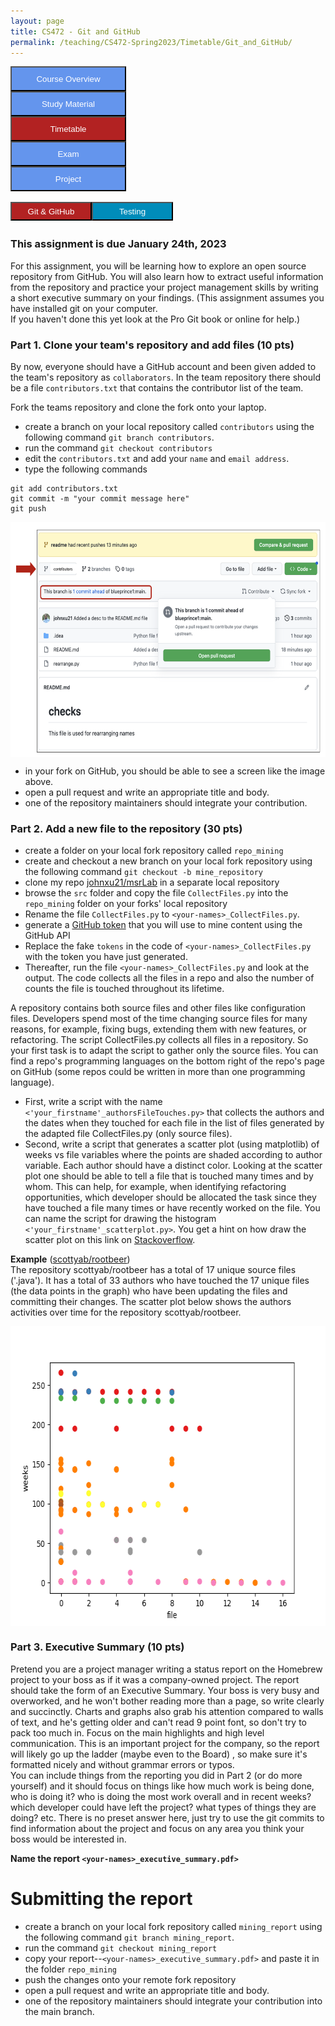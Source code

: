 ```yaml
---
layout: page
title: CS472 - Git and GitHub
permalink: /teaching/CS472-Spring2023/Timetable/Git_and_GitHub/
---
```


<div class="main-component">
<form action="/teaching/CS472-Spring2023/">
    <input type="submit" style="background-color:cornflowerblue;color:white;width:185px;
height:40px;" value="Course Overview" />
</form>
<form action="/teaching/CS472-Spring2023/study_material/">
    <input type="submit" style="background-color:cornflowerblue;color:white;width:185px;
height:40px;" value="Study Material" />
</form>
<form action="/teaching/CS472-Spring2023/Timetable/">
    <input type="submit" style="background-color:firebrick;color:white;width:185px;
height:40px;" value="Timetable" />
</form>
<form action="/teaching/CS472-Spring2023/Exam/">
    <input type="submit" style="background-color:cornflowerblue;color:white;width:185px;
height:40px;" value="Exam" />
</form>
<form action="/teaching/CS472-Spring2023/project/">
    <input type="submit" style="background-color:cornflowerblue;color:white;width:185px;
height:40px;" value="Project" />
</form>
</div>
<br/>

<div class="main-component">
<form action="/teaching/CS472-Spring2023/Timetable/Git_and_GitHub/">
    <input type="submit" style="background-color:firebrick;float:left; color:white;width:130px;
height:30px;" value="Git & GitHub" />
</form>
<form action="/teaching/CS472-Spring2023/Timetable/dynamic_analysis/">
    <input type="submit" style="background-color:#008CBA;float:left;color:white;width:130px;
height:30px;" value="Testing" />
</form>
</div>

<br/>
<br/>


### **This assignment is due January 24th, 2023**

For this assignment, you will be learning how to explore an open 
source repository from GitHub.  You will also learn how to extract useful 
information from the repository and practice your project management skills by 
writing a short executive summary on your findings. 
(This assignment assumes you have installed git on your computer.  
If you haven't done this yet look at the Pro Git book or online for help.)

### Part 1. Clone your team's repository and add files (10 pts)

By now, everyone should have a GitHub account and been given added to the 
team's repository as ```collaborators```. In the team repository there should be a file ```contributors.txt```
that contains the contributor list of the team.

Fork the teams repository and clone the fork onto your laptop.
* create a branch on your local repository called ```contributors``` using the following command ```git branch contributors```.
* run the command ```git checkout contributors```
* edit the ```contributors.txt``` and add your ```name``` and ```email address```.
* type the following commands
```commandline
git add contributors.txt
git commit -m "your commit message here"
git push
```
<img src="contributors.jpeg" alt="contributors" style="width:600px;height:376px;" align="center">
 
* in your fork on GitHub, you should be able to see a screen like the image above.
* open a pull request and write an appropriate title and body.
* one of the repository maintainers should integrate your contribution.


### Part 2. Add a new file to the repository (30 pts)

* create a folder on your local fork repository called ```repo_mining```
* create and checkout a new branch on your local fork repository using the following command ```git checkout -b mine_repository```
* clone my repo [johnxu21/msrLab](https://github.com/johnxu21/msrLab) in a separate local repository
* browse the ```src``` folder and copy the file ```CollectFiles.py``` into the ```repo_mining``` folder on your forks' local repository
* Rename the file ```CollectFiles.py``` to ```<your-names>_CollectFiles.py```.
* generate a [GitHub token](https://github.com/settings/tokens/new?scopes=repo) that you will use to mine content using the GitHub API
* Replace the fake ```tokens``` in the code of ```<your-names>_CollectFiles.py``` with the token you have just generated.
* Thereafter, run the file ```<your-names>_CollectFiles.py``` and look at the output. 
The code collects all the files in a repo and also the number of counts the file is touched 
throughout its lifetime.

A repository contains both source files and other files like configuration files. Developers 
spend most of the time changing source files for many reasons, for example, fixing bugs, 
extending them with new features, or refactoring. The script CollectFiles.py collects all 
files in a repository. So your first task is to adapt the script to gather only the source files. 
You can find a repo's programming languages on the bottom right of the repo's page on GitHub 
(some repos could be written in more than one programming language).
* First, write a script with the name ```<'your_firstname'_authorsFileTouches.py>``` that collects 
the authors and the dates when they touched for each file in the list of files generated by the 
adapted file CollectFiles.py (only source files).
* Second, write a script that generates a scatter plot (using matplotlib) of weeks vs file 
variables where the points are shaded according to author variable. Each author should have 
a distinct color. Looking at the scatter plot one should be able to tell a file that is 
touched many times and by whom. This can help, for example, when identifying refactoring 
opportunities, which developer should be allocated the task since they have touched a file 
many times or have recently worked on the file. You can name the script for drawing the 
histogram ```<'your_firstname'_scatterplot.py>```. 
You get a hint on how draw the scatter plot on this link on [Stackoverflow](https://stackoverflow.com/questions/8202605/matplotlib-scatterplot-color-as-a-function-of-a-third-variable).


**Example** ([scottyab/rootbeer](https://github.com/scottyab/rootbeer)) <br/>
The repository scottyab/rootbeer has a total of 17 unique source files ('.java'). It has a total 
of 33 authors who have touched the 17 unique files (the data points in the graph) who have been 
updating the files and committing their changes. The scatter plot  below  shows the authors 
activities over time for the repository scottyab/rootbeer. 

<img src="rootbeer.jpeg" alt="rootbeer" style="width:600px;height:480px;" align="center">

### Part 3. Executive Summary (10 pts)

Pretend you are a project manager writing a status report on the Homebrew project 
to your boss as if it was a company-owned project.  The report should take the 
form of an Executive Summary. Your boss is very busy and overworked, and he won't 
bother reading more than a page, so write clearly and succinctly. Charts and 
graphs also grab his attention compared to walls of text, and he's getting older 
and can't read 9 point font, so don't try to pack too much in.  Focus on the 
main highlights and high level communication. This is an important project for 
the company, so the report will likely go up the ladder (maybe even to the Board)
, so make sure it's formatted nicely and without grammar errors or typos.  
You can include things from the reporting you did in Part 2 (or do more 
yourself) and it should focus on things like how much work is being done, who 
is doing it? who is doing the most work overall and in recent weeks? which 
developer could have left the project? 
what types of things they are doing? etc.  There is no preset 
answer here, just try to use the git commits to find information about the 
project and focus on any area you think your boss would be interested in.

**Name the report ```<your-names>_executive_summary.pdf>```**

Submitting the report
=======
* create a branch on your local fork repository called ```mining_report``` using the following command ```git branch mining_report```.
* run the command ```git checkout mining_report```
* copy your report--```<your-names>_executive_summary.pdf>``` and paste it in the folder ```repo_mining```
* push the changes onto your remote fork repository
* open a pull request and write an appropriate title and body.
* one of the repository maintainers should integrate your contribution into the main branch.
